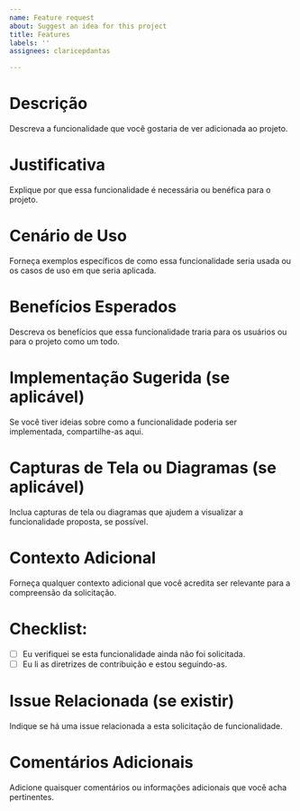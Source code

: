 ```yaml
---
name: Feature request
about: Suggest an idea for this project
title: Features
labels: ''
assignees: claricepdantas

---
```


# Descrição
Descreva a funcionalidade que você gostaria de ver adicionada ao projeto.

# Justificativa
Explique por que essa funcionalidade é necessária ou benéfica para o projeto.

# Cenário de Uso
Forneça exemplos específicos de como essa funcionalidade seria usada ou os casos de uso em que seria aplicada.

# Benefícios Esperados
Descreva os benefícios que essa funcionalidade traria para os usuários ou para o projeto como um todo.

# Implementação Sugerida (se aplicável)
Se você tiver ideias sobre como a funcionalidade poderia ser implementada, compartilhe-as aqui.

# Capturas de Tela ou Diagramas (se aplicável)
Inclua capturas de tela ou diagramas que ajudem a visualizar a funcionalidade proposta, se possível.

# Contexto Adicional
Forneça qualquer contexto adicional que você acredita ser relevante para a compreensão da solicitação.

# Checklist:
- [   ] Eu verifiquei se esta funcionalidade ainda não foi solicitada.
- [   ] Eu li as diretrizes de contribuição e estou seguindo-as.

# Issue Relacionada (se existir)
Indique se há uma issue relacionada a esta solicitação de funcionalidade.

# Comentários Adicionais
Adicione quaisquer comentários ou informações adicionais que você acha pertinentes.
